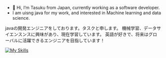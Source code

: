 - 👋 Hi, I’m Tasuku from Japan, currently working as a software developer.
- I am uisng java for my work, and interested in Machine learning and data science.

javaの開発エンジニアをしております。タスクと申します。
機械学習、データサイエンスンスに興味があり、現在学習しています。
英語が好きで、将来はグローバルに活躍できるエンジニアを目指しています！


[![My Skills](https://skillicons.dev/icons?i=django,python,java,kotlin,spring,postgres,html,css,sklearn,tensorflow)](https://skillicons.dev)
<!---
TaskH1/TaskH1 is a ✨ special ✨ repository because its `README.md` (this file) appears on your GitHub profile.
You can click the Preview link to take a look at your changes.
--->
